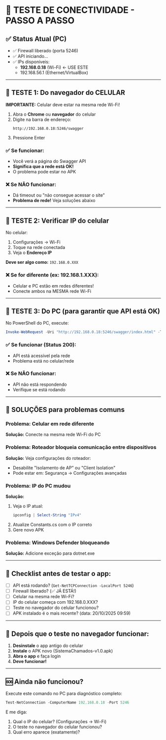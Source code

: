 # 📱 TESTE DE CONECTIVIDADE - PASSO A PASSO

## ✅ Status Atual (PC)
- ✅ Firewall liberado (porta 5246)
- ✅ API iniciando...
- ✅ IPs disponíveis:
  - **192.168.0.18** (Wi-Fi) ← USE ESTE
  - 192.168.56.1 (Ethernet/VirtualBox)

---

## 🧪 TESTE 1: Do navegador do CELULAR

**IMPORTANTE:** Celular deve estar na mesma rede Wi-Fi!

1. Abra o **Chrome** ou **navegador** do celular
2. Digite na barra de endereço:
   ```
   http://192.168.0.18:5246/swagger
   ```
3. Pressione Enter

### ✅ Se funcionar:
- Você verá a página do Swagger API
- **Significa que a rede está OK!**
- O problema pode estar no APK

### ❌ Se NÃO funcionar:
- Dá timeout ou "não consegue acessar o site"
- **Problema de rede!** Veja soluções abaixo

---

## 🧪 TESTE 2: Verificar IP do celular

No celular:
1. Configurações → Wi-Fi
2. Toque na rede conectada
3. Veja o **Endereço IP**

**Deve ser algo como:** `192.168.0.XXX`

### ❌ Se for diferente (ex: 192.168.1.XXX):
- Celular e PC estão em redes diferentes!
- Conecte ambos na MESMA rede Wi-Fi

---

## 🧪 TESTE 3: Do PC (para garantir que API está OK)

No PowerShell do PC, execute:
```powershell
Invoke-WebRequest -Uri "http://192.168.0.18:5246/swagger/index.html" -TimeoutSec 5
```

### ✅ Se funcionar (Status 200):
- API está acessível pela rede
- Problema está no celular/rede

### ❌ Se NÃO funcionar:
- API não está respondendo
- Verifique se está rodando

---

## 🔧 SOLUÇÕES para problemas comuns

### Problema: Celular em rede diferente
**Solução:** Conecte na mesma rede Wi-Fi do PC

### Problema: Roteador bloqueia comunicação entre dispositivos
**Solução:** Veja configurações do roteador:
- Desabilite "Isolamento de AP" ou "Client Isolation"
- Pode estar em: Segurança → Configurações avançadas

### Problema: IP do PC mudou
**Solução:** 
1. Veja o IP atual:
   ```powershell
   ipconfig | Select-String "IPv4"
   ```
2. Atualize Constants.cs com o IP correto
3. Gere novo APK

### Problema: Windows Defender bloqueando
**Solução:** Adicione exceção para dotnet.exe

---

## 📝 Checklist antes de testar o app:

- [ ] API está rodando? (`Get-NetTCPConnection -LocalPort 5246`)
- [ ] Firewall liberado? (✅ JÁ ESTÁ!)
- [ ] Celular na mesma rede Wi-Fi?
- [ ] IP do celular começa com 192.168.0.XXX?
- [ ] Teste no navegador do celular funcionou?
- [ ] APK instalado é o mais recente? (data: 20/10/2025 09:59)

---

## 🚀 Depois que o teste no navegador funcionar:

1. **Desinstale** o app antigo do celular
2. **Instale** o APK novo (SistemaChamados-v1.0.apk)
3. **Abra o app** e faça login
4. **Deve funcionar!**

---

## 🆘 Ainda não funcionou?

Execute este comando no PC para diagnóstico completo:
```powershell
Test-NetConnection -ComputerName 192.168.0.18 -Port 5246
```

E me diga:
1. Qual o IP do celular? (Configurações → Wi-Fi)
2. O teste no navegador do celular funcionou?
3. Qual erro aparece (exatamente)?

